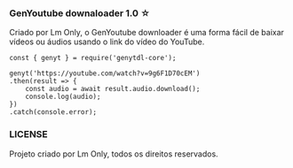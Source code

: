 ### GenYoutube downaloader 1.0 ☆ ###

Criado por Lm Only, o GenYoutube downloader é uma forma fácil de baixar vídeos ou áudios usando o link do vídeo do YouTube.

```Example
const { genyt } = require('genytdl-core');

genyt('https://youtube.com/watch?v=9g6F1D70cEM')
.then(result => {
    const audio = await result.audio.download();
    console.log(audio);
})
.catch(console.error);
```


### LICENSE

Projeto criado por Lm Only, todos os direitos reservados.